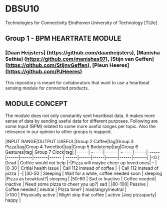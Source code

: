 # DBSU10
Technologies for Connectivity 
Eindhoven University of Technology [TU/e]

## Group 1 - BPM HEARTRATE MODULE
### [Daan Heijsters] (https://github.com/daanheijsters), [Manisha Sethia] (https://github.com/manishas97), [Stijn van Geffen] (https://github.com/StijnvGeffen), [Pleun Heeres] (https://github.com/PJHeeres)
This repository is meant for collaborators that want to use a heartbeat sensing module for connected products.

## MODULE CONCEPT
The module does not only constantly sent heartbeat data. It makes more sense of data by sending useful data for different purposes.
Following are some Input (BPM) related to some more useful ranges per topic. Also the relevance in our opinion to other groups is mapped.

|INPUT RANGE|OUTPUT USEFUL|Group 2 Caffee|tag|Group 3 Pizza|tag|Group 4 Tweetbot|tag|Group 5 Bodytemp|tag|Group 6 Gestures|tag| Group 7 Clock|tag|
|------| ------|------ | ------|------|------|------|------|-------|------ | ------|------|------|------|------|-------| 
|<0    | Dead | Coffee would not help  |-|Pizza will maybe cheer up loved ones| - |
|0-30  | Critial health issue  | Call 112 instead of coffee  |-| Call 112 instead of pizza | -| 
|30-50 | Sleeping  | Wait for a while, coffee needed soon | sleeping |Pizza as breakfast?| sleeping |
|50-80 | Sad or Inactive   | Coffee needed| inactive | Need some pizza to cheer you up?| sad |
|80-100| Passive  | Coffee needed | neutral |  Pizza time? | mad/angry/neutral |               
|>100  | Physically active | Might skip that coffee | active |Jeej pizzaparty| happy |
